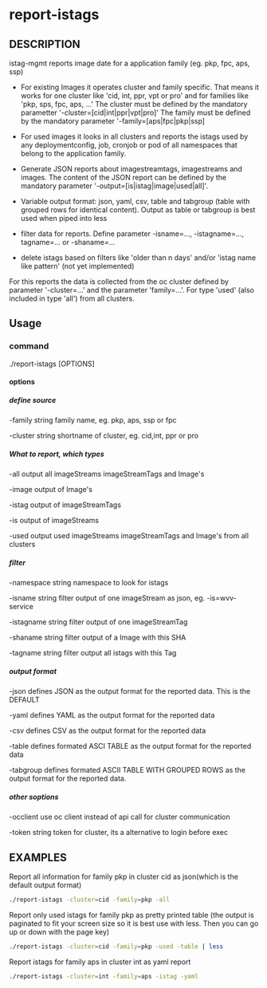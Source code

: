 # report-istags

## DESCRIPTION

istag-mgmt reports image date for a application family (eg. pkp, fpc, aps, ssp)

- For existing Images it operates cluster and family specific. That means it works for one cluster like
    'cid, int, ppr, vpt or pro' and for families like 'pkp, sps, fpc, aps, ...'
    The cluster must be defined by the mandatory parametter '-cluster=[cid|int|ppr|vpt|pro]'
    The family must be defined by the mandatory parameter '-family=[aps|fpc|pkp|ssp]

- For used images it looks in all clusters and reports the istags used by any deploymentconfig, job, 
    cronjob or pod of all namespaces that belong to the application family.

- Generate JSON reports about imagestreamtags, imagestreams and images. The content of the JSON 
    report can be defined by the mandatory parameter '-output=[is|istag|image|used|all]'.

- Variable output format: json, yaml, csv, table and tabgroup (table with grouped rows for identical content).
    Output as table or tabgroup is best used when piped into less

- filter data for reports. Define parameter -isname=..., -istagname=..., tagname=... or -shaname=...

- delete istags based on filters like 'older than n days' and/or 'istag name like pattern' (not yet implemented)

For this reports the data is collected from the oc cluster defined by parameter '-cluster=...' and
the parameter 'family=...'. For type 'used' (also included in type 'all') from all clusters.

## Usage

### command

 ./report-istags [OPTIONS] 

#### options

##### define source

  -family string
      family name, eg. pkp, aps, ssp or fpc 

  -cluster string
      shortname of cluster, eg. cid,int, ppr or pro

##### What to report, which types

  -all
      output all imageStreams imageStreamTags and Image's

  -image
      output of Image's

  -istag
      output of imageStreamTags

  -is
      output of imageStreams

  -used
      output used imageStreams imageStreamTags and Image's from all clusters

##### filter

  -namespace string
      namespace to look for istags

  -isname string
      filter output of one imageStream as json, eg. -is=wvv-service

  -istagname string
      filter output of one imageStreamTag

  -shaname string
      filter output of a Image with this SHA

  -tagname string
      filter output all istags with this Tag

##### output format

  -json
      defines JSON as the output format for the reported data. This is the DEFAULT

  -yaml
      defines YAML as the output format for the reported data

  -csv
      defines CSV as the output format for the reported data

  -table
      defines formated ASCI TABLE as the output format for the reported data

  -tabgroup
      defines formated ASCII TABLE WITH GROUPED ROWS as the output format for the reported data.

##### other soptions

  -occlient
      use oc client instead of api call for cluster communication

  -token string
      token for cluster, its a alternative to login before exec

## EXAMPLES

Report all information for family pkp in cluster cid as json(which is the default output format)

```sh
./report-istags -cluster=cid -family=pkp -all
```

Report only used istags for family pkp as pretty printed table (the output is paginated to fit your screen size
so it is best use with less. Then you can go up or down with the page key)

```sh
./report-istags -cluster=cid -family=pkp -used -table | less
```

Report istags for family aps in cluster int as yaml report

```sh
./report-istags -cluster=int -family=aps -istag -yaml
```
